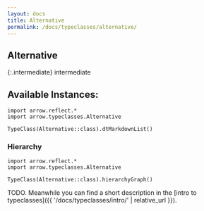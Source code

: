 ```yaml
---
layout: docs
title: Alternative
permalink: /docs/typeclasses/alternative/
---
```


## Alternative

{:.intermediate}
intermediate

## Available Instances:

```kotlin:ank:replace
import arrow.reflect.*
import arrow.typeclasses.Alternative

TypeClass(Alternative::class).dtMarkdownList()
```

### Hierarchy

<canvas id="hierarchy-diagram"></canvas>
<script>
  drawNomNomlDiagram('hierarchy-diagram', 'diagram.nomnol')
</script>

```kotlin:ank:outFile(diagram.nomnol)
import arrow.reflect.*
import arrow.typeclasses.Alternative

TypeClass(Alternative::class).hierarchyGraph()
```

TODO. Meanwhile you can find a short description in the [intro to typeclasses]({{ '/docs/typeclasses/intro/' | relative_url }}).

